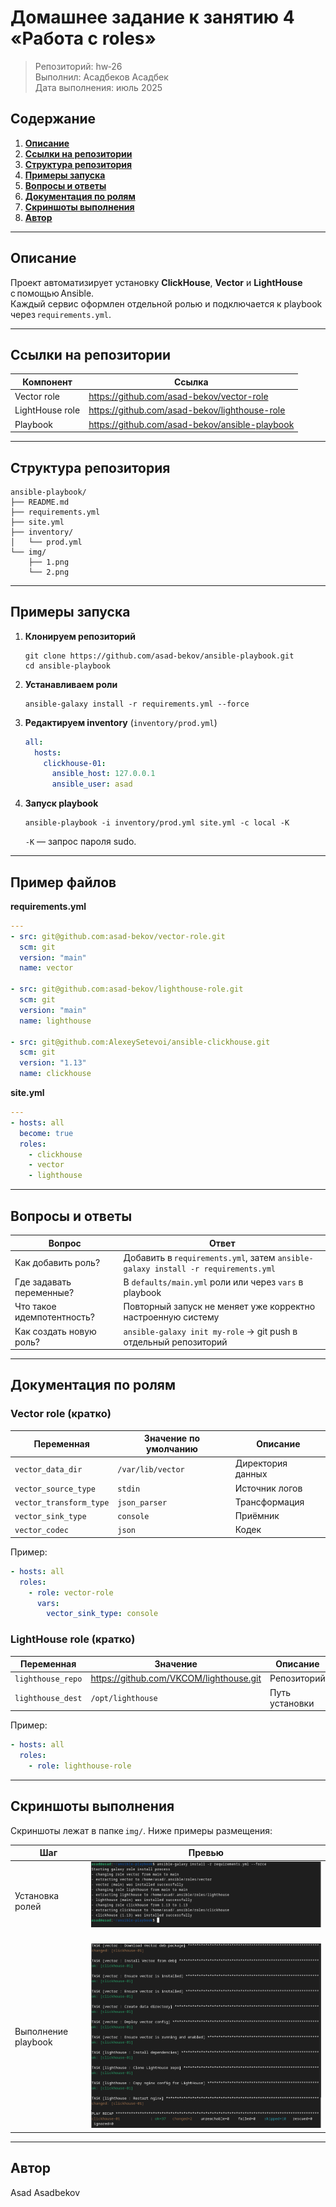 # Домашнее задание к занятию 4 «Работа с roles»

>Репозиторий: hw‑26 \
>Выполнил: Асадбеков Асадбек \
>Дата выполнения: июль 2025

## Содержание
1. **[Описание](#описание)**  
2. **[Ссылки на репозитории](#ссылки-на-репозитории)**  
3. **[Структура репозитория](#структура-репозитория)**  
4. **[Примеры запуска](#примеры-запуска)**  
5. **[Вопросы и ответы](#вопросы-и-ответы)**  
6. **[Документация по ролям](#документация-по-ролям)**  
7. **[Скриншоты выполнения](#скриншоты-выполнения)**  
8. **[Автор](#автор)**  

---

## Описание
Проект автоматизирует установку **ClickHouse**, **Vector** и **LightHouse** с помощью Ansible.  
Каждый сервис оформлен отдельной ролью и подключается к playbook через `requirements.yml`.

---

## Ссылки на репозитории
| Компонент | Ссылка |
|-----------|--------|
| Vector role | <https://github.com/asad-bekov/vector-role> |
| LightHouse role | <https://github.com/asad-bekov/lighthouse-role> |
| Playbook | <https://github.com/asad-bekov/ansible-playbook> |

---

## Структура репозитория
```
ansible-playbook/
├── README.md
├── requirements.yml
├── site.yml
├── inventory/
│   └── prod.yml
└── img/
    ├── 1.png
    └── 2.png
```

---

## Примеры запуска

1. **Клонируем репозиторий**
    ```
    git clone https://github.com/asad-bekov/ansible-playbook.git
    cd ansible-playbook
    ```

2. **Устанавливаем роли**
    ```
    ansible-galaxy install -r requirements.yml --force
    ```

3. **Редактируем inventory** (`inventory/prod.yml`)
    ```yaml
    all:
      hosts:
        clickhouse-01:
          ansible_host: 127.0.0.1
          ansible_user: asad
    ```

4. **Запуск playbook**
    ```
    ansible-playbook -i inventory/prod.yml site.yml -c local -K
    ```
    `-K` — запрос пароля sudo.

---

## Пример файлов

**requirements.yml**
```yaml
---
- src: git@github.com:asad-bekov/vector-role.git
  scm: git
  version: "main"
  name: vector

- src: git@github.com:asad-bekov/lighthouse-role.git
  scm: git
  version: "main"
  name: lighthouse

- src: git@github.com:AlexeySetevoi/ansible-clickhouse.git
  scm: git
  version: "1.13"
  name: clickhouse
```

**site.yml**
```yaml
---
- hosts: all
  become: true
  roles:
    - clickhouse
    - vector
    - lighthouse
```

---

## Вопросы и ответы
| Вопрос | Ответ |
|--------|-------|
| Как добавить роль? | Добавить в `requirements.yml`, затем `ansible-galaxy install -r requirements.yml` |
| Где задавать переменные? | В `defaults/main.yml` роли или через `vars` в playbook |
| Что такое идемпотентность? | Повторный запуск не меняет уже корректно настроенную систему |
| Как создать новую роль? | `ansible-galaxy init my-role` → git push в отдельный репозиторий |

---

## Документация по ролям

### Vector role (кратко)
| Переменная | Значение по умолчанию | Описание |
|------------|-----------------------|----------|
| `vector_data_dir` | `/var/lib/vector` | Директория данных |
| `vector_source_type` | `stdin` | Источник логов |
| `vector_transform_type` | `json_parser` | Трансформация |
| `vector_sink_type` | `console` | Приёмник |
| `vector_codec` | `json` | Кодек |

Пример:
```yaml
- hosts: all
  roles:
    - role: vector-role
      vars:
        vector_sink_type: console
```

### LightHouse role (кратко)
| Переменная | Значение | Описание |
|------------|----------|----------|
| `lighthouse_repo` | <https://github.com/VKCOM/lighthouse.git> | Репозиторий |
| `lighthouse_dest` | `/opt/lighthouse` | Путь установки |

Пример:
```yaml
- hosts: all
  roles:
    - role: lighthouse-role
```

---

## Скриншоты выполнения
Скриншоты лежат в папке `img/`. Ниже примеры размещения:

| Шаг | Превью |
|-----|--------|
| Установка ролей | ![Установка ролей](https://github.com/asad-bekov/hw-26/blob/main/img/1.PNG) |
| Выполнение playbook | ![Выполнение playbook](https://github.com/asad-bekov/hw-26/blob/main/img/2.PNG) |

---

## Автор
Asad Asadbekov